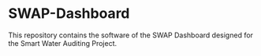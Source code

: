 # SWAP-Dashboard

This repository contains the software of the SWAP Dashboard designed for the Smart Water Auditing Project. 

